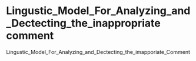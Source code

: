 # Lingustic_Model_For_Analyzing_and_Dectecting_the_inappropriate comment
Lingustic_Model_For_Analyzing_and_Dectecting_the_imapporiate_Comment

